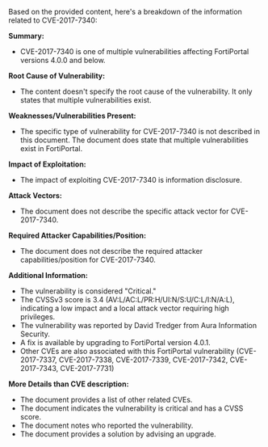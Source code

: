 Based on the provided content, here's a breakdown of the information related to CVE-2017-7340:

**Summary:**

*   CVE-2017-7340 is one of multiple vulnerabilities affecting FortiPortal versions 4.0.0 and below.

**Root Cause of Vulnerability:**

*   The content doesn't specify the root cause of the vulnerability. It only states that multiple vulnerabilities exist.

**Weaknesses/Vulnerabilities Present:**

*   The specific type of vulnerability for CVE-2017-7340 is not described in this document. The document does state that multiple vulnerabilities exist in FortiPortal.

**Impact of Exploitation:**

*   The impact of exploiting CVE-2017-7340 is information disclosure.

**Attack Vectors:**
*   The document does not describe the specific attack vector for CVE-2017-7340.

**Required Attacker Capabilities/Position:**
*   The document does not describe the required attacker capabilities/position for CVE-2017-7340.

**Additional Information:**

*   The vulnerability is considered "Critical."
*   The CVSSv3 score is 3.4 (AV:L/AC:L/PR:H/UI:N/S:U/C:L/I:N/A:L), indicating a low impact and a local attack vector requiring high privileges.
*   The vulnerability was reported by David Tredger from Aura Information Security.
*   A fix is available by upgrading to FortiPortal version 4.0.1.
*   Other CVEs are also associated with this FortiPortal vulnerability (CVE-2017-7337, CVE-2017-7338, CVE-2017-7339, CVE-2017-7342, CVE-2017-7343, CVE-2017-7731)

**More Details than CVE description:**

*   The document provides a list of other related CVEs.
*   The document indicates the vulnerability is critical and has a CVSS score.
*   The document notes who reported the vulnerability.
*   The document provides a solution by advising an upgrade.